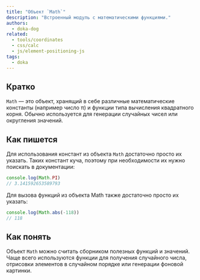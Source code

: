 ```yaml
---
title: "Объект `Math`"
description: "Встроенный модуль с математическими функциями."
authors:
  - doka-dog
related:
  - tools/coordinates
  - css/calc
  - js/element-positioning-js
tags:
  - doka
---
```


## Кратко

`Math` — это объект, хранящий в себе различные математические константы (например число π) и функции типа вычисления квадратного корня. Обычно используется для генерации случайных чисел или округления значений.

## Как пишется

Для использования констант из объекта `Math` достаточно просто их указать. Таких констант куча, поэтому при необходимости их нужно поискать в документации:

```js
console.log(Math.PI)
// 3.141592653589793
```

Для вызова функций из объекта Math также достаточно просто их указать:

```js
console.log(Math.abs(-118))
// 118
```

## Как понять

Объект `Math` можно считать сборником полезных функций и значений. Чаще всего используются функции для получения случайного числа, отрисовки элементов в случайном порядке или генерации фоновой картинки.
